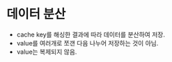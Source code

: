 # 데이터 분산

* cache key를 해싱한 결과에 따라 데이터를 분산하여 저장.
* value를 여러개로 쪼갠 다음 나누어 저장하는 것이 아님.
* value는 복제되지 않음.
